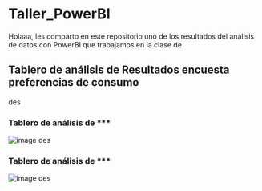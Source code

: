 # Taller_PowerBI

Holaaa, les comparto en este repositorio uno de los resultados del análisis de datos con PowerBI que trabajamos en la clase de 



## Tablero de análisis de Resultados encuesta preferencias de consumo


des

### Tablero de análisis de ***
![image](https://github.com/user-attachments/assets/4f94f3bc-79c0-4243-825d-15faa63a674d)
des

### Tablero de análisis de ***
![image](https://github.com/user-attachments/assets/ed56ed86-2d7f-4a5b-8ba5-19c9fab0e6ee)
des

